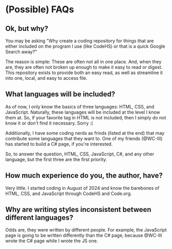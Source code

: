 # (Possible) FAQs

## Ok, but why?
You may be asking "Why create a coding repository for things that are either included on the program I use (like CodeHS) or that is a quick Google Search away?"

The reason is simple: These are often not all in one place. And, when they are, they are often not broken up enough to make it easy to read or digest. This repository exists to provide both an easy read, as well as streamline it into one, local, and easy to access file.

## What languages will be included?
As of now, I only know the basics of three languages: HTML, CSS, and JavaScript. Naturally, these languages will be included at the level I know them at. So, if your favorite tag in HTML is not included, then I simply do not know it or don't find it necessary. Sorry :(

Additionally, I have some coding nerds as frinds (listed at the end) that may contribute some languages that they want to. One of my friends (@WC-III) has started to build a C# page, if you're interested. 

So, to answer the question, HTML, CSS, JavaScript, C#, and any other language, but the first three are the first priority.

## How much experience do you, the author, have?

Very little. I started coding in August of 2024 and know the barebones of HTML, CSS, and JavaScript through CodeHS and Code.org.

## Why are writing styles inconsistent between different languages?

Odds are, they were written by different people. For example, the JavaScript page is going to be written differently than the C# page, because @WC-III wrote the C# page while I wrote the JS one.